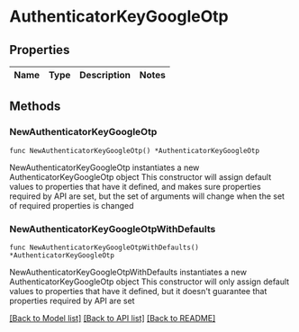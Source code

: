 # AuthenticatorKeyGoogleOtp

## Properties

Name | Type | Description | Notes
------------ | ------------- | ------------- | -------------

## Methods

### NewAuthenticatorKeyGoogleOtp

`func NewAuthenticatorKeyGoogleOtp() *AuthenticatorKeyGoogleOtp`

NewAuthenticatorKeyGoogleOtp instantiates a new AuthenticatorKeyGoogleOtp object
This constructor will assign default values to properties that have it defined,
and makes sure properties required by API are set, but the set of arguments
will change when the set of required properties is changed

### NewAuthenticatorKeyGoogleOtpWithDefaults

`func NewAuthenticatorKeyGoogleOtpWithDefaults() *AuthenticatorKeyGoogleOtp`

NewAuthenticatorKeyGoogleOtpWithDefaults instantiates a new AuthenticatorKeyGoogleOtp object
This constructor will only assign default values to properties that have it defined,
but it doesn't guarantee that properties required by API are set


[[Back to Model list]](../README.md#documentation-for-models) [[Back to API list]](../README.md#documentation-for-api-endpoints) [[Back to README]](../README.md)


